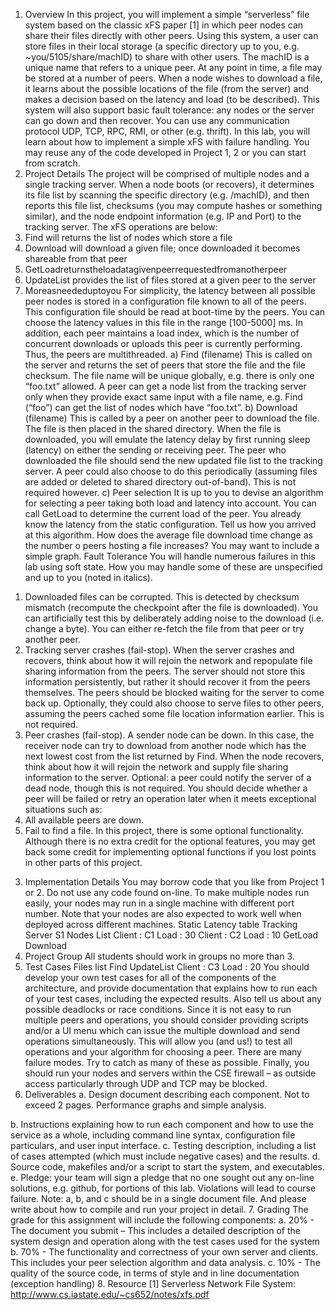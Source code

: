 1. Overview
In this project, you will implement a simple “serverless” file system based on the classic xFS paper [1] in which peer nodes can share their files directly with other peers. Using this system, a user can store files in their local storage (a specific directory up to you, e.g. ~you/5105/share/machID) to share with other users. The machID is a unique name that refers to a unique peer. At any point in time, a file may be stored at a number of peers. When a node wishes to download a file, it learns about the possible locations of the file (from the server) and makes a decision based on the latency and load (to be described). This system will also support basic fault tolerance: any nodes or the server can go down and then recover. You can use any communication protocol UDP, TCP, RPC, RMI, or other (e.g. thrift). In this lab, you will learn about how to implement a simple xFS with failure handling. You may reuse any of the code developed in Project 1, 2 or you can start from scratch.
2. Project Details
The project will be comprised of multiple nodes and a single tracking server. When a node boots (or recovers), it determines its file list by scanning the specific directory (e.g. /machID), and then reports this file list, checksums (you may compute hashes or something similar), and the node endpoint information (e.g. IP and Port) to the tracking server. The xFS operations are below:
1. Find will returns the list of nodes which store a file
2. Download will download a given file; once downloaded it becomes shareable from that peer
3. GetLoadreturnstheloadatagivenpeerrequestedfromanotherpeer
4. UpdateList provides the list of files stored at a given peer to the server
5. Moreasneededuptoyou
For simplicity, the latency between all possible peer nodes is stored in a configuration file known to all of the peers. This configuration file should be read at boot-time by the peers. You can choose the latency values in this file in the range [100-5000] ms. In addition, each peer maintains a load index, which is the number of concurrent downloads or uploads this peer is currently performing. Thus, the peers are multithreaded.
a) Find (filename)
This is called on the server and returns the set of peers that store the file and the file checksum. The file name will be unique globally, e.g. there is only one “foo.txt” allowed. A peer can get a node list from the tracking server only when they provide exact same input with a file name, e.g. Find (“foo”) can get the list of nodes which have “foo.txt”.
b) Download (filename)
This is called by a peer on another peer to download the file. The file is then placed in the shared directory.
When the file is downloaded, you will emulate the latency delay by first running sleep (latency) on either the sending or receiving peer. The peer who downloaded the file should send the new updated file list to the tracking server. A peer could also choose to do this periodically (assuming files are added or deleted to shared directory out-of-band). This is not required however.
  c) Peer selection
It is up to you to devise an algorithm for selecting a peer taking both load and latency into account. You can call GetLoad to determine the current load of the peer. You already know the latency from the static configuration. Tell us how you arrived at this algorithm. How does the average file download time change as the number o peers hosting a file increases? You may want to include a simple graph.
Fault Tolerance
You will handle numerous failures in this lab using soft state. How you may handle some of these are unspecified and up to you (noted in italics).
1) Downloaded files can be corrupted. This is detected by checksum mismatch (recompute the checkpoint
after the file is downloaded). You can artificially test this by deliberately adding noise to the download (i.e.
change a byte). You can either re-fetch the file from that peer or try another peer.
2) Tracking server crashes (fail-stop).
When the server crashes and recovers, think about how it will rejoin the network and repopulate file sharing information from the peers. The server should not store this information persistently, but rather it should recover it from the peers themselves.
The peers should be blocked waiting for the server to come back up. Optionally, they could also choose to serve files to other peers, assuming the peers cached some file location information earlier. This is not required.
3) Peer crashes (fail-stop).
A sender node can be down. In this case, the receiver node can try to download from another node which has the next lowest cost from the list returned by Find. When the node recovers, think about how it will rejoin the network and supply file sharing information to the server. Optional: a peer could notify the server of a dead node, though this is not required.
You should decide whether a peer will be failed or retry an operation later when it meets exceptional situations such as:
1) All available peers are down.
2) Fail to find a file.
In this project, there is some optional functionality. Although there is no extra credit for the optional features, you may get back some credit for implementing optional functions if you lost points in other parts of this project.

3. Implementation Details
You may borrow code that you like from Project 1 or 2. Do not use any code found on-line. To make multiple nodes run easily, your nodes may run in a single machine with different port number. Note that your nodes are also expected to work well when deployed across different machines.
Static Latency table
 Tracking Server S1
  Nodes List
  Client : C1 Load : 30
Client : C2 Load : 10
 GetLoad Download
4. Project Group
 All students should work in groups no more than 3.
5. Test Cases
Files list Find UpdateList
Client : C3 Load : 20
You should develop your own test cases for all of the components of the architecture, and provide documentation that explains how to run each of your test cases, including the expected results. Also tell us about any possible deadlocks or race conditions. Since it is not easy to run multiple peers and operations, you should consider providing scripts and/or a UI menu which can issue the multiple download and send operations simultaneously. This will allow you (and us!) to test all operations and your algorithm for choosing a peer.
There are many failure modes. Try to catch as many of these as possible. Finally, you should run your nodes and servers within the CSE firewall – as outside access particularly through UDP and TCP may be blocked.
6. Deliverables
a. Design document describing each component. Not to exceed 2 pages. Performance graphs and simple analysis.
  
b. Instructions explaining how to run each component and how to use the service as a whole, including command line syntax, configuration file particulars, and user input interface.
c. Testing description, including a list of cases attempted (which must include negative cases) and the results.
d. Source code, makefiles and/or a script to start the system, and executables.
e. Pledge: your team will sign a pledge that no one sought out any on-line solutions, e.g. github, for
portions of this lab. Violations will lead to course failure.
Note: a, b, and c should be in a single document file. And please write about how to compile and run your project in detail.
7. Grading
The grade for this assignment will include the following components:
a. 20% - The document you submit – This includes a detailed description of the system design and operation
along with the test cases used for the system
b. 70% - The functionality and correctness of your own server and clients. This includes your peer selection
algorithm and data analysis.
c. 10% - The quality of the source code, in terms of style and in line documentation (exception handling)
8. Resource
[1] Serverless Network File System: http://www.cs.iastate.edu/~cs652/notes/xfs.pdf
   
